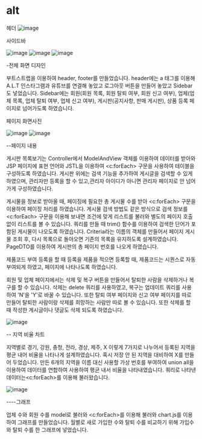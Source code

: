 # alt
헤더
![image](https://user-images.githubusercontent.com/81661575/114122161-a9b7c000-992a-11eb-939f-53192a9c6a32.png)

사이드바

 ![image](https://user-images.githubusercontent.com/81661575/114121947-4b8add00-992a-11eb-90c5-6b2d8a540f7d.png)
 ![image](https://user-images.githubusercontent.com/81661575/114122006-65c4bb00-992a-11eb-8fc7-9d25af94b12d.png)
 ![image](https://user-images.githubusercontent.com/81661575/114122063-7aa14e80-992a-11eb-906c-edd276736f84.png)

-전체 화면 디자인

부트스트랩을 이용하여 header, footer를 만들었습니다.
header에는 a 태그를 이용해 A.L.T 인스타그램과 유튜브를 연결해 놓았고 로그아웃 버튼을 만들어 놓았고 Sidebar도 넣었습니다.
Sidebar에는 회원(회원 목록, 회원 탈퇴 여부, 회원 신고 여부), 업체(업체 목록, 업체 탈퇴 여부, 업체 신고 여부),
게시판(공지사항, 판매 게시판), 상품 등록 페이지로 넘어가도록 하였습니다.


페이지 화면사진

![image](https://user-images.githubusercontent.com/81661575/114122332-061adf80-992b-11eb-930b-dba6211c3fd6.png)
![image](https://user-images.githubusercontent.com/81661575/114122393-22b71780-992b-11eb-97a7-b268833be295.png)
 
--페이지 내용

게시판 목록보기는 Controller에서 ModelAndView 객체를 이용하여 데이터를 받아와 JSP 페이지에 표현 언어와 JSTL을 이용하여 <c:forEach> 구문을 사용하여 테이블을 구성하도록 하였습니다.
게시판 위에는 검색 기능을 추가하여 게시글을 검색할 수 있게 하였으며, 관리자만 등록을 할 수 있고,관리자 아이디가 아니면 관리자 페이지로 안 넘어가게 구성하였습니다.

게시물을 정보로 받아올 때, 페이징에 필요한 총 게시물 수를 받아 <c:forEach> 구문을 이용하여 페이징 처리를 하였습니다.
게시물 검색 방법도 같은 방식으로 검색 정보를 <c:forEach> 구문을 이용해 보내면 조건에 맞게 리스트를 불러와 별도의 페이지 호출 없이 리스트를 볼 수 있습니다.
쿼리를 만들 때 trim() 함수를 이용하여 검색한 단어가 포함된 게시물이 나오도록 하였습니다.
Criteria라는 이름의 객체를 만들어서 페이지 게시물 조회 후, 다시 목록으로 돌아오면 기존의 목록을 유지하도록 설계하였습니다.
PageDTO를 이용하여 게시판의 총 페이지 번호를 나오게 하였습니다.

제품코드 부여 등록을 할 때 등록을 제품을 적으면 등록할 때, 제품코드는 시퀀스로 자동 부여되게 하였고, 페이지에 나타나도록 하였습니다.

회원 및 업체 페이지에서는 삭제 및 복구 버튼을 만들어서 탈퇴한 사람을 삭제하거나 복구를 할 수 있습니다. 삭제는 delete 쿼리를 사용하였고,
복구는 업데이트 쿼리를 사용하여 'N'을 'Y'로 바꿀 수 있습니다. 또한 탈퇴 여부 페이지와 신고 여부 페이지를 따로 만들어 탈퇴한 사람이랑 삭제를 희망하는 사람만 따로 볼 수 있습니다. 또한 삭제를 할 때 작성한 게시글이나 댓글도 삭제 되도록 하였습니다.


![image](https://user-images.githubusercontent.com/81661575/114122861-1ed7c500-992c-11eb-91dd-e1f694f82ae6.png)

-- 지역 비율 차트

지역별로 경기, 강원, 충청, 전라, 경상, 제주, X 이렇게 7가지로 나누어서 등록된 지역을 평균 내어 비율을 나타나게 설계하였습니다.
혹시 저장 안 된 지역을 대비하여 X를 만들어 두었습니다. 만든 6개의 지역을 이름 대신 사용할 가상 번호를 부여하여 union all을 이용하여 데이터를 연합하여 사용하여 평균 내서 비율을 나타내였습니다.
쿼리로 나타낸 데이터는<c:forEach>를 이용해 불러왔습니다.

![image](https://user-images.githubusercontent.com/81661575/114122906-344cef00-992c-11eb-8ad3-a835b921a3a1.png)

----그래프

업체 수와 회원 수를 model로 불러와 <c:forEach>를 이용해 불러와 chart.js를 이용하여 그래프를 만들었습니다.
월별로 새로 가입한 수와 탈퇴 수를 비교하기 위해 가입수와 탈퇴 수를 한 그래프에 넣었습니다.



